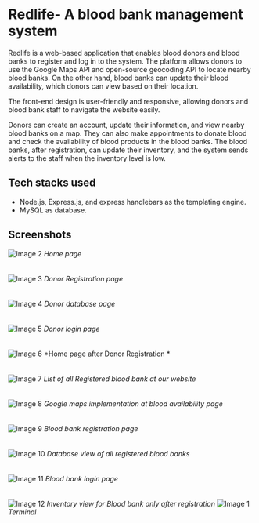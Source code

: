 # Redlife- A blood bank management system

Redlife is a web-based application that enables blood donors and blood banks to register and log in to the system. The platform allows donors to use the Google Maps API and open-source geocoding API to locate nearby blood banks. On the other hand, blood banks can update their blood availability, which donors can view based on their location.

The front-end design is user-friendly and responsive, allowing donors and blood bank staff to navigate the website easily.

Donors can create an account, update their information, and view nearby blood banks on a map. They can also make appointments to donate blood and check the availability of blood products in the blood banks. The blood banks, after registration, can update their inventory, and the system sends alerts to the staff when the inventory level is low.

## Tech stacks used
  - Node.js, Express.js, and express handlebars as the templating engine.
  - MySQL as database.
## Screenshots

![Image 2](/Redlife_images/2_home.png)
*Home page*
<br><br><br>
![Image 3](/Redlife_images/3_donorReg.png)
*Donor Registration page*
<br><br><br>
![Image 4](/Redlife_images/4_donorDB.png)
*Donor database page*
<br><br><br>
![Image 5](/Redlife_images/5_donorlogin.png)
*Donor login page*
<br><br><br>
![Image 6](/Redlife_images/6_donorHome_donorname_at_link.png)
*Home page after Donor Registration *
<br><br><br>
![Image 7](/Redlife_images/7_blood_availability_bblist.png)
*List of all Registered blood bank at our website*
<br><br><br>
![Image 8](/Redlife_images/8_blood_availability_gmaps.png)
*Google maps implementation at blood availability page*
<br><br><br>
![Image 9](/Redlife_images/9_BBreg.png)
*Blood bank registration page*
<br><br><br>
![Image 10](/Redlife_images/10_BBreg_DB.png)
*Database view of all registered blood banks*
<br><br><br>
![Image 11](/Redlife_images/11_BBlogin.png)
*Blood bank login page*
<br><br><br>
![Image 12](/Redlife_images/12_BBportal_inventory.png)
*Inventory view for Blood bank only after registration*
![Image 1](/Redlife_images/1_terminal.png)
*Terminal*
<br><br><br>
